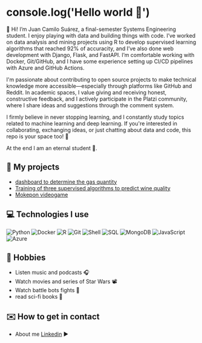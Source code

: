 # console.log('Hello world 👋')

👾 Hi! I’m Juan Camilo Suárez, a final-semester Systems Engineering student. I enjoy playing with data and building things with code. I’ve worked on data analysis and mining projects using R to develop supervised learning algorithms that reached 92% of accuracity, and I’ve also done web development with Django, Flask, and FastAPI. I’m comfortable working with Docker, Git/GitHub, and I have some experience setting up CI/CD pipelines with Azure and GitHub Actions.

I'm passionate about contributing to open source projects to make technical knowledge more accessible—especially through platforms like GitHub and Reddit. In academic spaces, I value giving and receiving honest, constructive feedback, and I actively participate in the Platzi community, where I share ideas and suggestions through the comment system.

I firmly believe in never stopping learning, and I constantly study topics related to machine learning and deep learning. If you're interested in collaborating, exchanging ideas, or just chatting about data and code, this repo is your space too! 🚀

At the end I am an eternal student 💚.

## 🚀 My projects

- [dashboard to determine the gas quantity](https://www.linkedin.com/posts/andstec_integraci%C3%B3n-entre-ti-y-iot-activity-7246883960897589253-XeYN?utm_source=share&utm_medium=member_desktop&rcm=ACoAACU-N4QBiX7S-UaJ2qzWJwStEAC5q5FWj10)  
- [Training of three supervised algorithms to predict wine quality](/)  
- [Mokepon videogame](https://github.com/Nodens-uwu/mokepones)  

## 💻 Technologies I use

![Python](https://img.shields.io/badge/Python-3776AB?style=for-the-badge&logo=python&logoColor=white)
![Docker](https://img.shields.io/badge/Docker-2496ED?style=for-the-badge&logo=docker&logoColor=white)
![R](https://img.shields.io/badge/R-276DC3?style=for-the-badge&logo=r&logoColor=white)
![Git](https://img.shields.io/badge/Git-F05032?style=for-the-badge&logo=git&logoColor=white)
![Shell](https://img.shields.io/badge/Shell-000000?style=for-the-badge&logo=gnu-bash&logoColor=white)
![SQL](https://img.shields.io/badge/SQL-4479A1?style=for-the-badge&logo=postgresql&logoColor=white)
![MongoDB](https://img.shields.io/badge/MongoDB-4EA94B?style=for-the-badge&logo=mongodb&logoColor=white)
![JavaScript](https://img.shields.io/badge/JavaScript-F7DF1E?style=for-the-badge&logo=javascript&logoColor=black)
![Azure](https://img.shields.io/badge/Azure-0078D4?style=for-the-badge&logo=microsoftazure&logoColor=white)

## 🧪 Hobbies 

- Listen music and podcasts 🎧
- Watch movies and series of Star Wars 📽
- Watch battle bots fights 🤖
- read sci-fi books 📘

## ✉️ How to get in contact 
- About me [Linkedin](https://www.linkedin.com/in/camilocsoto/) ▶
